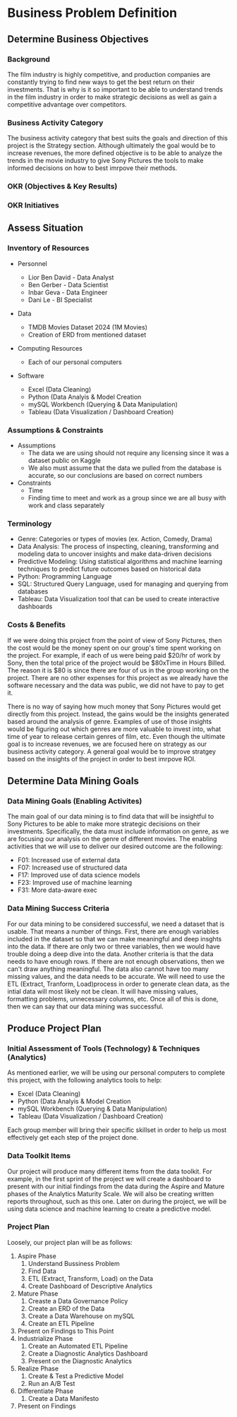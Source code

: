 # Business Problem Definition

## Determine Business Objectives

### Background
The film industry is highly competitive, and production companies are constantly trying to find new ways to get the best return on their investments. That is why is it so important to be able to understand trends in the film industry in order to make strategic decisions as well as gain a competitive advantage over competitors. 

### Business Activity Category
The business activity category that best suits the goals and direction of this project is the Strategy section. Although ultimately the goal would be to increase revenues, the more defined objective is to be able to analyze the trends in the movie industry to give Sony Pictures the tools to make informed decisions on how to best imrpove their methods. 

### OKR (Objectives & Key Results)

### OKR Initiatives

## Assess Situation
### Inventory of Resources
- Personnel
  - Lior Ben David - Data Analyst
  - Ben Gerber - Data Scientist
  - Inbar Geva - Data Engineer
  - Dani Le - BI Specialist

- Data
  - TMDB Movies Dataset 2024 (1M Movies)
  - Creation of ERD from mentioned dataset
 
- Computing Resources
  - Each of our personal computers

- Software
  - Excel (Data Cleaning)
  - Python (Data Analyis & Model Creation
  - mySQL Workbench (Querying & Data Manipulation)
  - Tableau (Data Visualization / Dashboard Creation)

### Assumptions & Constraints
- Assumptions
  - The data we are using should not require any licensing since it was a dataset public on Kaggle
  - We also must assume that the data we pulled from the database is accurate, so our conclusions are based on correct numbers
- Constraints
  - Time
  - Finding time to meet and work as a group since we are all busy with work and class separately

### Terminology
- Genre: Categories or types of movies (ex. Action, Comedy, Drama)
- Data Analysis: The process of inspecting, cleaning, transforming and modeling data to uncover insights and make data-driven decisions
- Predictive Modeling: Using statistical algorithms and machine learning techniques to predict future outcomes based on historical data
- Python: Programming Language
- SQL: Structured Query Language, used for managing and querying from databases
- Tableau: Data Visualization tool that can be used to create interactive dashboards

### Costs & Benefits

If we were doing this project from the point of view of Sony Pictures, then the cost would be the money spent on our group's time spent working on the project. For example, if each of us were being paid $20/hr of work by Sony, then the total price of the project would be $80xTime in Hours Billed. The reason it is $80 is since there are four of us in the group working on the project. There are no other expenses for this project as we already have the software necessary and the data was public, we did not have to pay to get it.

There is no way of saying how much money that Sony Pictures would get directly from this project. Instead, the gains would be the insights generated based around the analysis of genre. Examples of use of those insights would be figuring out which genres are more valuable to invest into, what time of year to release certain genres of film, etc. Even though the ultimate goal is to increase revenues, we are focused here on strategy as our business activity category. A general goal would be to improve stratgey based on the insights of the project in order to best imrpove ROI.

## Determine Data Mining Goals
### Data Mining Goals (Enabling Activites)

The main goal of our data mining is to find data that will be insightful to Sony Pictures to be able to make more strategic decisions on their investments. Specifically, the data must include information on genre, as we are focusing our analysis on the genre of different movies. The enabling activities that we will use to deliver our desired outcome are the following:
- F01: Increased use of external data
- F07: Increased use of structured data
- F17: Improved use of data science models
- F23: Improved use of machine learning
- F31: More data-aware exec

### Data Mining Success Criteria

For our data mining to be considered successful, we need a dataset that is usable. That means a number of things. First, there are enough variables included in the dataset so that we can make meaningful and deep insghts into the data. If there are only two or three variables, then we would have trouble doing a deep dive into the data. Another criteria is that the data needs to have enough rows. If there are not enough observations, then we can't draw anything meaningful. The data also cannot have too many missing values, and the data needs to be accurate. We will need to use the ETL (Extract, Tranform, Load)process in order to generate clean data, as the intial data will most likely not be clean. It will have missing values, formatting problems, unnecessary columns, etc. Once all of this is done, then we can say that our data mining was successful.

## Produce Project Plan
### Initial Assessment of Tools (Technology) & Techniques (Analytics)

As mentioned earlier, we will be using our personal computers to complete this project, with the following analytics tools to help:
- Excel (Data Cleaning)
- Python (Data Analyis & Model Creation
- mySQL Workbench (Querying & Data Manipulation)
- Tableau (Data Visualization / Dashboard Creation)

Each group member will bring their specific skillset in order to help us most effectively get each step of the project done.

### Data Toolkit Items

Our project will produce many different items from the data toolkit. For example, in the first sprint of the project we will create a dashboard to present with our initial findings from the data during the Aspire and Mature phases of the Analytics Maturity Scale. We will also be creating written reports throughout, such as this one. Later on during the project, we will be using data science and machine learning to create a predictive model.

### Project Plan

Loosely, our project plan will be as follows:
1. Aspire Phase
   1. Understand Bussiness Problem
   2. Find Data
   3. ETL (Extract, Transform, Load) on the Data
   4. Create Dashboard of Descriptive Analytics
2. Mature Phase
   1. Creaste a Data Governance Policy
   2. Create an ERD of the Data
   3. Create a Data Warehouse on mySQL
   4. Create an ETL Pipeline
3. Present on Findings to This Point
4. Industrialize Phase
   1. Create an Automated ETL Pipeline
   2. Create a Diagnostic Analytics Dashboard
   3. Present on the Diagnostic Analytics
5. Realize Phase
   1. Create & Test a Predictive Model
   2. Run an A/B Test
6. Differentiate Phase
   1. Create a Data Manifesto
7. Present on Findings
